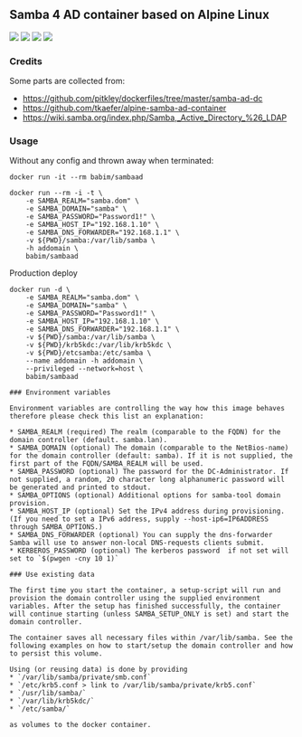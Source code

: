 ## Samba 4 AD container based on Alpine Linux

[![](https://images.microbadger.com/badges/image/babim/sambaad.svg)](https://microbadger.com/images/babim/sambaad "Get your own image badge on microbadger.com") [![](https://images.microbadger.com/badges/version/babim/sambaad.svg)](https://microbadger.com/images/babim/sambaad "Get your own version badge on microbadger.com")
[![](https://images.microbadger.com/badges/image/babim/sambaad:ssh.svg)](https://microbadger.com/images/babim/sambaad:ssh "Get your own image badge on microbadger.com") [![](https://images.microbadger.com/badges/version/babim/sambaad:ssh.svg)](https://microbadger.com/images/babim/sambaad:ssh "Get your own version badge on microbadger.com")

### Credits
Some parts are collected from:
* https://github.com/pitkley/dockerfiles/tree/master/samba-ad-dc
* https://github.com/tkaefer/alpine-samba-ad-container
* https://wiki.samba.org/index.php/Samba,_Active_Directory_%26_LDAP


### Usage

Without any config and thrown away when terminated:
```
docker run -it --rm babim/sambaad
```
```
docker run --rm -i -t \
    -e SAMBA_REALM="samba.dom" \
    -e SAMBA_DOMAIN="samba" \
    -e SAMBA_PASSWORD="Password1!" \
    -e SAMBA_HOST_IP="192.168.1.10" \
    -e SAMBA_DNS_FORWARDER="192.168.1.1" \
    -v ${PWD}/samba:/var/lib/samba \
    -h addomain \
    babim/sambaad
```
Production deploy
```
docker run -d \
    -e SAMBA_REALM="samba.dom" \
    -e SAMBA_DOMAIN="samba" \
    -e SAMBA_PASSWORD="Password1!" \
    -e SAMBA_HOST_IP="192.168.1.10" \
    -e SAMBA_DNS_FORWARDER="192.168.1.1" \
    -v ${PWD}/samba:/var/lib/samba \
    -v ${PWD}/krb5kdc:/var/lib/krb5kdc \
    -v ${PWD}/etcsamba:/etc/samba \
    --name addomain -h addomain \
    --privileged --network=host \
    babim/sambaad

### Environment variables

Environment variables are controlling the way how this image behaves therefore please check this list an explanation:

* SAMBA_REALM (required) The realm (comparable to the FQDN) for the domain controller (default. samba.lan).
* SAMBA_DOMAIN (optional) The domain (comparable to the NetBios-name) for the domain controller (default: samba). If it is not supplied, the first part of the FQDN/SAMBA_REALM will be used.
* SAMBA_PASSWORD (optional) The password for the DC-Administrator. If not supplied, a random, 20 character long alphanumeric password will be generated and printed to stdout.
* SAMBA_OPTIONS (optional) Additional options for samba-tool domain provision.
* SAMBA_HOST_IP (optional) Set the IPv4 address during provisioning. (If you need to set a IPv6 address, supply --host-ip6=IP6ADDRESS through SAMBA_OPTIONS.)
* SAMBA_DNS_FORWARDER (optional) You can supply the dns-forwarder Samba will use to answer non-local DNS-requests clients submit.
* KERBEROS_PASSWORD (optional) The kerberos password  if not set will set to `$(pwgen -cny 10 1)`

### Use existing data

The first time you start the container, a setup-script will run and provision the domain controller using the supplied environment variables. After the setup has finished successfully, the container will continue starting (unless SAMBA_SETUP_ONLY is set) and start the domain controller.

The container saves all necessary files within /var/lib/samba. See the following examples on how to start/setup the domain controller and how to persist this volume.

Using (or reusing data) is done by providing
* `/var/lib/samba/private/smb.conf`
* `/etc/krb5.conf > link to /var/lib/samba/private/krb5.conf`
* `/usr/lib/samba/`
* `/var/lib/krb5kdc/`
* `/etc/samba/`

as volumes to the docker container.
